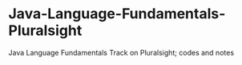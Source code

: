 # Java-Language-Fundamentals-Pluralsight
Java Language Fundamentals Track on Pluralsight; codes and notes
